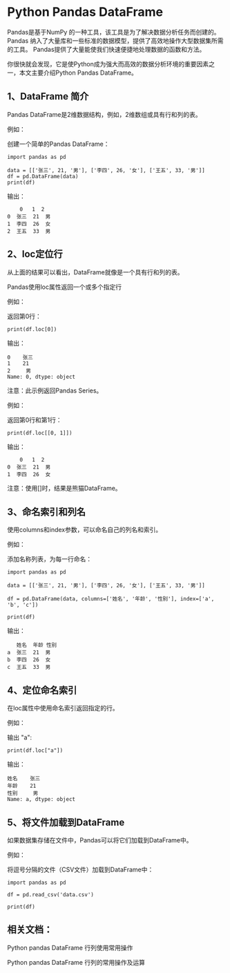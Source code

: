 # Python Pandas DataFrame

Pandas是基于NumPy 的一种工具，该工具是为了解决数据分析任务而创建的。
Pandas 纳入了大量库和一些标准的数据模型，提供了高效地操作大型数据集所需的工具。
Pandas提供了大量能使我们快速便捷地处理数据的函数和方法。

你很快就会发现，它是使Python成为强大而高效的数据分析环境的重要因素之一，本文主要介绍Python Pandas DataFrame。

## 1、DataFrame 简介
Pandas DataFrame是2维数据结构，例如，2维数组或具有行和列的表。

例如：

创建一个简单的Pandas DataFrame：
```text
import pandas as pd

data = [['张三', 21, '男'], ['李四', 26, '女'], ['王五', 33, '男']]
df = pd.DataFrame(data)
print(df)
```
输出：
```text
    0   1  2
0  张三  21  男
1  李四  26  女
2  王五  33  男
```

## 2、loc定位行
从上面的结果可以看出，DataFrame就像是一个具有行和列的表。

Pandas使用loc属性返回一个或多个指定行

例如：

返回第0行：
```text
print(df.loc[0])
```
输出：
```text
0    张三
1    21
2     男
Name: 0, dtype: object
```
注意：此示例返回Pandas Series。

例如：

返回第0行和第1行：
```text
print(df.loc[[0, 1]])
```
输出：
```text
    0   1  2
0  张三  21  男
1  李四  26  女
```
注意：使用[]时，结果是熊猫DataFrame。

## 3、命名索引和列名
使用columns和index参数，可以命名自己的列名和索引。

例如：

添加名称列表，为每一行命名：
```text
import pandas as pd

data = [['张三', 21, '男'], ['李四', 26, '女'], ['王五', 33, '男']]

df = pd.DataFrame(data, columns=['姓名', '年龄', '性别'], index=['a', 'b', 'c'])

print(df)
```
输出：
```text
   姓名  年龄 性别
a  张三  21  男
b  李四  26  女
c  王五  33  男
```

## 4、定位命名索引
在loc属性中使用命名索引返回指定的行。

例如：

输出 "a":
```text
print(df.loc["a"])
```
输出：
```text
姓名    张三
年龄    21
性别     男
Name: a, dtype: object
```

## 5、将文件加载到DataFrame
如果数据集存储在文件中，Pandas可以将它们加载到DataFrame中。

例如：

将逗号分隔的文件（CSV文件）加载到DataFrame中：
```text
import pandas as pd

df = pd.read_csv('data.csv')

print(df)
```

## 相关文档：

Python pandas DataFrame 行列使用常用操作

Python pandas DataFrame 行列的常用操作及运算